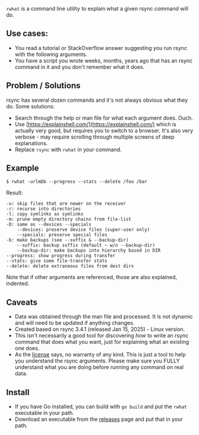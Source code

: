 `rwhat` is a command line utility to explain what a given rsync command will do.

## Use cases:

- You read a tutorial or StackOverflow answer suggesting you run rsync with the following arguments.
- You have a script you wrote weeks, months, years ago that has an rsync command in it and you don't remember what it does.

## Problem / Solutions
rsync has several dozen commands and it's not always obvious what they do. Some solutions:

- Search through the help or man file for what each argument does. Ouch.
- Use [https://explainshell.com/](https://explainshell.com/) which is actually very good, but requires you to switch to a browser. It's also very verbose - may require scrolling through multiple screens of deep explanations.
- Replace `rsync` with `rwhat` in your command.

## Example

```
$ rwhat -urlmDb --progress --stats --delete /foo /bar
```

Result:

```
-u: skip files that are newer on the receiver
-r: recurse into directories
-l: copy symlinks as symlinks
-m: prune empty directory chains from file-list
-D: same as --devices --specials
    --devices: preserve device files (super-user only)
    --specials: preserve special files
-b: make backups (see --suffix & --backup-dir)
    --suffix: backup suffix (default ~ w/o --backup-dir)
    --backup-dir: make backups into hierarchy based in DIR
--progress: show progress during transfer
--stats: give some file-transfer stats
--delete: delete extraneous files from dest dirs
```

Note that if other arguments are referenced, those are also explained, indented.

## Caveats

- Data was obtained through the man file and processed. It is not dynamic and will need to be updated if anything changes.
- Created based on rsync 3.4.1 (released Jan 15, 2025) - Linux version.
- This isn't necessarily a good tool for discovering *how* to write an rsync command that does what you want, just for explaining what an existing one does.
- As the [license](https://github.com/bit101/rwhat/blob/main/LICENSE) says, no warranty of any kind. This is just a tool to help you understand the rsync arguments. Please make sure you FULLY understand what you are doing before running any command on real data. 

## Install
- If you have Go installed, you can build with `go build` and put the `rwhat` executable in your path.
- Download an executable from the [releases](https://github.com/bit101/rwhat/releases) page and put that in your path.



